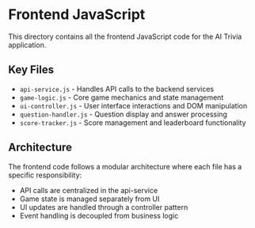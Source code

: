 # Frontend JavaScript

This directory contains all the frontend JavaScript code for the AI Trivia application.

## Key Files

- `api-service.js` - Handles API calls to the backend services
- `game-logic.js` - Core game mechanics and state management
- `ui-controller.js` - User interface interactions and DOM manipulation
- `question-handler.js` - Question display and answer processing
- `score-tracker.js` - Score management and leaderboard functionality

## Architecture

The frontend code follows a modular architecture where each file has a specific responsibility:
- API calls are centralized in the api-service
- Game state is managed separately from UI
- UI updates are handled through a controller pattern
- Event handling is decoupled from business logic
